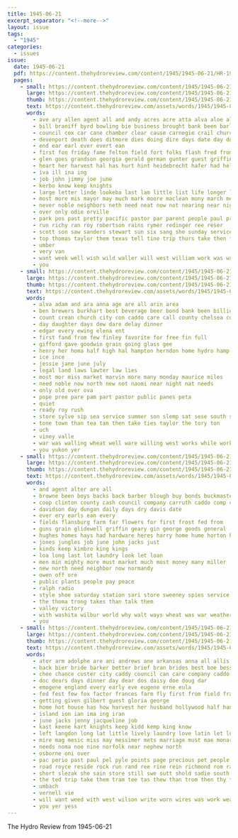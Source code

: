 ```yaml
---
title: 1945-06-21
excerpt_separator: "<!--more-->"
layout: issue
tags:
  - "1945"
categories:
  - issues
issue:
  date: 1945-06-21
  pdf: https://content.thehydroreview.com/content/1945/1945-06-21/HR-1945-06-21.pdf
  pages:
    - small: https://content.thehydroreview.com/content/1945/1945-06-21/small/HR-1945-06-21-01.jpg
      large: https://content.thehydroreview.com/content/1945/1945-06-21/large/HR-1945-06-21-01.jpg
      thumb: https://content.thehydroreview.com/content/1945/1945-06-21/thumbnails/HR-1945-06-21-01.jpg
      text: https://content.thehydroreview.com/assets/words/1945/1945-06-21/HR-1945-06-21-01.txt
      words:
        - ave ary allen agent all and andy acres acre atta alva aloe albert are
        - bill braniff byrd bowling bie business brought bank been barley both benning bond burma binger better back bridgeport bobby boys billy burkhart but
        - council cox car cane chamber clear cause carnegie crail church came class care collins cody corpus city credit con clinton come camp
        - devenport death does ditmore dies doing dire days date day done drake due dear
        - end ear earl ever evert ean
        - first fon friday fame felton field fort folks flash fred from for fields fed few famous friends
        - glen goes grandson georgia gerald german gunter guest griffin
        - heart her harvest hal has hurt hint heidebrecht hafer had held home harold hydro henry hinton how him hard hole homer
        - iva ill ina ing
        - job john jimmy joe june
        - kerbo know keep knights
        - large letter linde lookeba last lam little list life longer loan
        - most more mis mayor may much mark moore maclean mony march mechanic matter made miller many morning mire
        - never noble neighbors neth need neat now not nearing near night
        - over only odie orville
        - park pos past pretty pacific pastor par parent people paul proud page per
        - run richy ran roy robertson rains rymer redinger ree reser
        - scott son saw sanders stewart sun six sang she sunday service stepp sorrow safe stockton standing sterns special sing state seen states said soon second smoke sidney sea such say see
        - top thomas taylor them texas tell tine trip thurs take then tin the thing ton team turn ten ted than
        - umber
        - very van
        - want week well wish wild waller will west william work was walt went while wife willingham why war wheat with wonder
        - you
    - small: https://content.thehydroreview.com/content/1945/1945-06-21/small/HR-1945-06-21-02.jpg
      large: https://content.thehydroreview.com/content/1945/1945-06-21/large/HR-1945-06-21-02.jpg
      thumb: https://content.thehydroreview.com/content/1945/1945-06-21/thumbnails/HR-1945-06-21-02.jpg
      text: https://content.thehydroreview.com/assets/words/1945/1945-06-21/HR-1945-06-21-02.txt
      words:
        - alva adam and ara anna age are all arin area
        - ben brewers burkhart best beverage beer bond bank been billion better bring bers bora band brum bus
        - count crean church city con caddo care call county chelsea company carlisle collins cool
        - day daughter days dew dare delay dinner
        - edgar every ewing elena ent
        - first fand from few finley favorite for free fin full
        - gifford gave goodwin grain going glass gee
        - henry her homa half high hal hampton herndon home hydro hamp has harvest hubbard
        - ice ince
        - jessie jane june july
        - legal land laws lawter law lies
        - most mor miss market marvin more many monday maurice miles
        - need noble now north new not naomi near night nat needs
        - only old over ova
        - pope pree pare pam part pastor public panes peta
        - quiet
        - ready roy rush
        - store sylve sip sea service summer son slemp sat sese south sunday stockton sumption show share seed strong saturday skeets
        - tone town than tea tan then take ties taylor the tory ton
        - uch
        - viney valle
        - war was walling wheat well ware willing west works while work will weather wai weatherford with went wells
        - you yukon yer
    - small: https://content.thehydroreview.com/content/1945/1945-06-21/small/HR-1945-06-21-03.jpg
      large: https://content.thehydroreview.com/content/1945/1945-06-21/large/HR-1945-06-21-03.jpg
      thumb: https://content.thehydroreview.com/content/1945/1945-06-21/thumbnails/HR-1945-06-21-03.jpg
      text: https://content.thehydroreview.com/assets/words/1945/1945-06-21/HR-1945-06-21-03.txt
      words:
        - and agent alter are all
        - browne been boys backs back barber blough buy bonds buckmaster bost bandy bank
        - coop clinton county cash council company carruth caddo comp cost cone can care coffee case
        - davidson day dungan daily days dry davis date
        - ever ery earls ean every
        - fields flansburg farm far flowers for first frost fed from
        - guns grain glidewell griffin geary gin george goods general
        - hughes homes hays had hardware heres harry home hume horton how hydro hand
        - jones jungles job june john jacks just
        - kinds keep kimbro king kings
        - loa long last lot laundry look let loan
        - men min mighty more must market much most money many miller
        - new north need neighbor now normandy
        - owen off ore
        - public plants people pay peace
        - ralph radio
        - style shoe saturday station sari store sweeney spies service sailors seeds selma seed side start stange steady shells
        - the thoma trong takes than talk them
        - valley victory
        - with washita wilbur world why walt ways wheat was war weathers will went wells weatherford west woy
        - you
    - small: https://content.thehydroreview.com/content/1945/1945-06-21/small/HR-1945-06-21-04.jpg
      large: https://content.thehydroreview.com/content/1945/1945-06-21/large/HR-1945-06-21-04.jpg
      thumb: https://content.thehydroreview.com/content/1945/1945-06-21/thumbnails/HR-1945-06-21-04.jpg
      text: https://content.thehydroreview.com/assets/words/1945/1945-06-21/HR-1945-06-21-04.txt
      words:
        - ator arm adolphe are ani andrews ane arkansas anna all allis able army and
        - back bier bride barker better brief bran brides best boe bessie baby branson billy business ber brother been
        - chee chance custer city caddy council can care company caddo carruth cook cons case che crail conser chalmers choi cloninger canteen county carly church cover corporal cor coffee claude coles cisco
        - doc dears days dinner day dear dos daisy doe doug dar
        - emogene england every early eve eugene erne eula
        - fed fest few fox factor frances farm fly first from field frank forbes for fort florida fred
        - getting given gilbert guest gloria george
        - home hot house has how harvest her husband hollywood half hands hydro him haven hile hughes hart hawkins
        - island ion ian ima ing iran
        - june jacks jenny jacqueline job
        - kast keene kart knights keep kidd kemp king know
        - left langdon long lat little lively laundry love latin let lookeba loula lee lige los less locks
        - mire mag mesic miss may messimer mets marriage must mae monarch milly max murph masoner money members mula milley more myers monday miler man madden mus
        - needs noma noe nine norfolk near nephew north
        - osborne oni over
        - pac perio past paul pel pyle points page precious pet people phi present pine peace place palos pee proper part pacific person pie public
        - road royce reside rock run rand ree rine rein richmond rom rather rates
        - short slezak she sain store still swe sutt shold sadie south seen sunday sweet speakes sot save sister step salome see sae smith soon service station sher street sie sutton state son sole stockton second said
        - the ted trip take them tram tee tas thew than trom then thy tho town tear tack texas thing
        - umbach
        - vernell vie
        - will want weed with west wilson write worn wires was work weatherford well walter
        - you yer yess
---
```


The Hydro Review from 1945-06-21

<!--more-->


